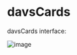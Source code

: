 # davsCards
davsCards interface:

![image](https://github.com/davl0u/davsCards/assets/150683483/848292e2-831e-4ce4-a044-cbd7ba7068bb)

